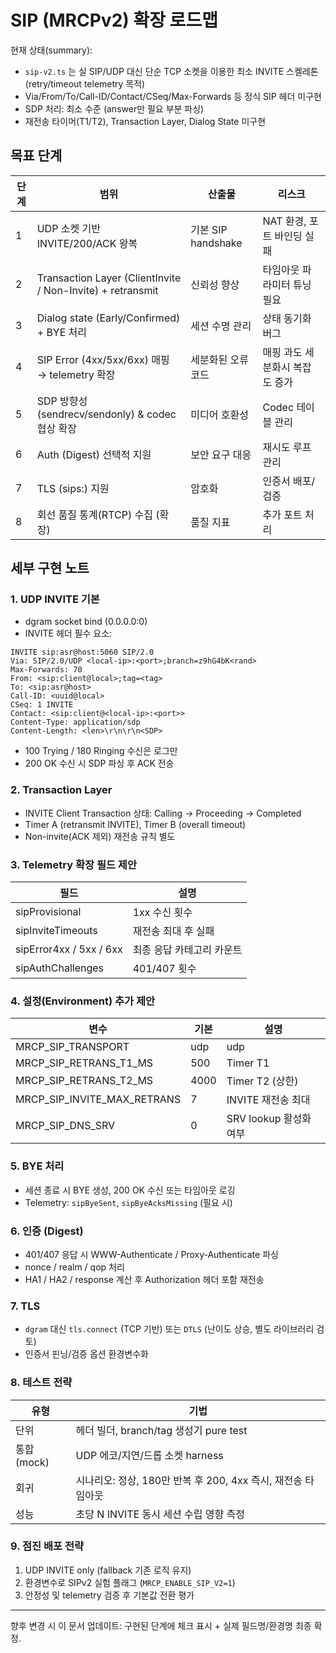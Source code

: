 # SIP (MRCPv2) 확장 로드맵

현재 상태(summary):
- `sip-v2.ts` 는 실 SIP/UDP 대신 단순 TCP 소켓을 이용한 최소 INVITE 스켈레톤 (retry/timeout telemetry 목적)
- Via/From/To/Call-ID/Contact/CSeq/Max-Forwards 등 정식 SIP 헤더 미구현
- SDP 처리: 최소 수준 (answer만 필요 부분 파싱)
- 재전송 타이머(T1/T2), Transaction Layer, Dialog State 미구현

## 목표 단계
| 단계 | 범위 | 산출물 | 리스크 |
|------|------|--------|--------|
| 1 | UDP 소켓 기반 INVITE/200/ACK 왕복 | 기본 SIP handshake | NAT 환경, 포트 바인딩 실패 |
| 2 | Transaction Layer (ClientInvite / Non-Invite) + retransmit | 신뢰성 향상 | 타임아웃 파라미터 튜닝 필요 |
| 3 | Dialog state (Early/Confirmed) + BYE 처리 | 세션 수명 관리 | 상태 동기화 버그 |
| 4 | SIP Error (4xx/5xx/6xx) 매핑 → telemetry 확장 | 세분화된 오류 코드 | 매핑 과도 세분화시 복잡도 증가 |
| 5 | SDP 방향성 (sendrecv/sendonly) & codec 협상 확장 | 미디어 호환성 | Codec 테이블 관리 |
| 6 | Auth (Digest) 선택적 지원 | 보안 요구 대응 | 재시도 루프 관리 |
| 7 | TLS (sips:) 지원 | 암호화 | 인증서 배포/검증 |
| 8 | 회선 품질 통계(RTCP) 수집 (확장) | 품질 지표 | 추가 포트 처리 |

## 세부 구현 노트
### 1. UDP INVITE 기본
- dgram socket bind (0.0.0.0:0)
- INVITE 헤더 필수 요소:
```
INVITE sip:asr@host:5060 SIP/2.0
Via: SIP/2.0/UDP <local-ip>:<port>;branch=z9hG4bK<rand>
Max-Forwards: 70
From: <sip:client@local>;tag=<tag>
To: <sip:asr@host>
Call-ID: <uuid@local>
CSeq: 1 INVITE
Contact: <sip:client@<local-ip>:<port>>
Content-Type: application/sdp
Content-Length: <len>\r\n\r\n<SDP>
```
- 100 Trying / 180 Ringing 수신은 로그만
- 200 OK 수신 시 SDP 파싱 후 ACK 전송

### 2. Transaction Layer
- INVITE Client Transaction 상태: Calling → Proceeding → Completed
- Timer A (retransmit INVITE), Timer B (overall timeout)
- Non-invite(ACK 제외) 재전송 규칙 별도

### 3. Telemetry 확장 필드 제안
| 필드 | 설명 |
|------|------|
| sipProvisional | 1xx 수신 횟수 |
| sipInviteTimeouts | 재전송 최대 후 실패 |
| sipError4xx / 5xx / 6xx | 최종 응답 카테고리 카운트 |
| sipAuthChallenges | 401/407 횟수 |

### 4. 설정(Environment) 추가 제안
| 변수 | 기본 | 설명 |
|------|------|------|
| MRCP_SIP_TRANSPORT | udp | udp|tcp|tls 선택 |
| MRCP_SIP_RETRANS_T1_MS | 500 | Timer T1 |
| MRCP_SIP_RETRANS_T2_MS | 4000 | Timer T2 (상한) |
| MRCP_SIP_INVITE_MAX_RETRANS | 7 | INVITE 재전송 최대 |
| MRCP_SIP_DNS_SRV | 0 | SRV lookup 활성화 여부 |

### 5. BYE 처리
- 세션 종료 시 BYE 생성, 200 OK 수신 또는 타임아웃 로깅
- Telemetry: `sipByeSent`, `sipByeAcksMissing` (필요 시)

### 6. 인증 (Digest)
- 401/407 응답 시 WWW-Authenticate / Proxy-Authenticate 파싱
- nonce / realm / qop 처리
- HA1 / HA2 / response 계산 후 Authorization 헤더 포함 재전송

### 7. TLS
- `dgram` 대신 `tls.connect` (TCP 기반) 또는 `DTLS` (난이도 상승, 별도 라이브러리 검토)
- 인증서 핀닝/검증 옵션 환경변수화

### 8. 테스트 전략
| 유형 | 기법 |
|------|------|
| 단위 | 헤더 빌더, branch/tag 생성기 pure test |
| 통합(mock) | UDP 에코/지연/드롭 소켓 harness |
| 회귀 | 시나리오: 정상, 180만 반복 후 200, 4xx 즉시, 재전송 타임아웃 |
| 성능 | 초당 N INVITE 동시 세션 수립 영향 측정 |

### 9. 점진 배포 전략
1. UDP INVITE only (fallback 기존 로직 유지)
2. 환경변수로 SIPv2 실험 플래그 (`MRCP_ENABLE_SIP_V2=1`)
3. 안정성 및 telemetry 검증 후 기본값 전환 평가

---
향후 변경 시 이 문서 업데이트: 구현된 단계에 체크 표시 + 실제 필드명/환경명 최종 확정.
